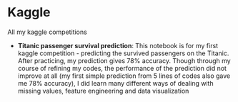 # Kaggle
All my kaggle competitions 
- **Titanic passenger survival prediction**: This notebook is for my first kaggle competition - predicting the survived passengers on the Titanic. After practicing, my prediction gives 78% accuracy. Though through my course of refining my codes, the performance of the prediction did not improve at all (my first simple prediction from 5 lines of codes also gave me 78% accuracy), I did learn many different ways of dealing with missing values, feature engineering and data visualization

